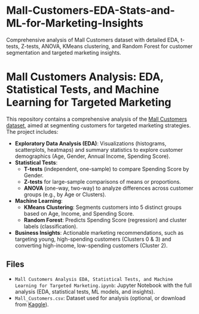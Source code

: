 # Mall-Customers-EDA-Stats-and-ML-for-Marketing-Insights
Comprehensive analysis of Mall Customers dataset with  detailed EDA, t-tests, Z-tests, ANOVA, KMeans clustering, and Random Forest for customer segmentation and targeted marketing insights.

# Mall Customers Analysis: EDA, Statistical Tests, and Machine Learning for Targeted Marketing

This repository contains a comprehensive analysis of the [Mall Customers dataset](https://www.kaggle.com/datasets/shwetabh123/mall-customers), aimed at segmenting customers for targeted marketing strategies. The project includes:

- **Exploratory Data Analysis (EDA)**: Visualizations (histograms, scatterplots, heatmaps) and summary statistics to explore customer demographics (Age, Gender, Annual Income, Spending Score).
- **Statistical Tests**:
  - **T-tests** (independent, one-sample) to compare Spending Score by Gender.
  - **Z-tests** for large-sample comparisons of means or proportions.
  - **ANOVA** (one-way, two-way) to analyze differences across customer groups (e.g., by Age or Clusters).
- **Machine Learning**:
  - **KMeans Clustering**: Segments customers into 5 distinct groups based on Age, Income, and Spending Score.
  - **Random Forest**: Predicts Spending Score (regression) and cluster labels (classification).
- **Business Insights**: Actionable marketing recommendations, such as targeting young, high-spending customers (Clusters 0 & 3) and converting high-income, low-spending customers (Cluster 2).

## Files
- `Mall Customers Analysis EDA, Statistical Tests, and Machine Learning for Targeted Marketing.ipynb`: Jupyter Notebook with the full analysis (EDA, statistical tests, ML models, and insights).
- `Mall_Customers.csv`: Dataset used for analysis (optional, or download from [Kaggle](https://www.kaggle.com/datasets/shwetabh123/mall-customers)).
